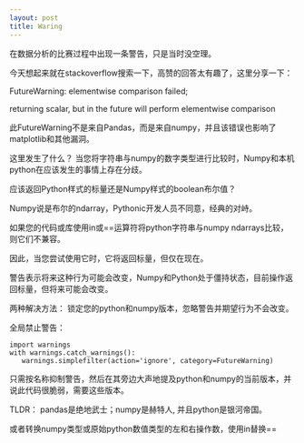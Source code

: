 ```yaml
---
layout: post
title: Waring
---
```

在数据分析的比赛过程中出现一条警告，只是当时没空理。

今天想起来就在stackoverflow搜索一下，高赞的回答太有趣了，这里分享一下：


FutureWarning: elementwise comparison failed;

returning scalar, but in the future will perform elementwise comparison

此FutureWarning不是来自Pandas，而是来自numpy，并且该错误也影响了matplotlib和其他漏洞。

这里发生了什么？ 当您将字符串与numpy的数字类型进行比较时，Numpy和本机python在应该发生的事情上存在分歧。

应该返回Python样式的标量还是Numpy样式的boolean布尔值？

Numpy说是布尔的ndarray，Pythonic开发人员不同意，经典的对峙。

如果您的代码或库使用in或==运算符将python字符串与numpy ndarrays比较，则它们不兼容。

因此，当您尝试使用它时，它将返回标量，但仅在现在。

警告表示将来这种行为可能会改变，Numpy和Python处于僵持状态，目前操作返回标量，但将来可能会改变。
 
 两种解决方法： 锁定您的python和numpy版本，忽略警告并期望行为不会改变。
 
 全局禁止警告：
 ```
import warnings
with warnings.catch_warnings():
    warnings.simplefilter(action='ignore', category=FutureWarning)
 ```
只需按名称抑制警告，然后在其旁边大声地提及python和numpy的当前版本，并说此代码很脆弱，需要这些版本。

TLDR： pandas是绝地武士；numpy是赫特人, 并且python是银河帝国。
 
 或者转换numpy类型或原始python数值类型的左和右操作数，使用in替换==
 
 
